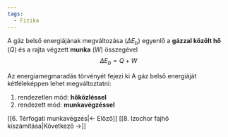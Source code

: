 ```yaml
---
tags:
  - Fizika
---
```


A gáz belső energiájának megváltozása ($\Delta E_b$) egyenlő a **gázzal közölt hő** ($Q$) és a rajta végzett **munka** ($W$) összegével
$$
\Delta E_b = Q + W
$$

Az energiamegmaradás törvényét fejezi ki
A gáz belső energiáját kétféleképpen lehet megváltoztatni:
1. rendezetlen mód: **hőközléssel**
2. rendezett mód: **munkavégzéssel**

[[6. Térfogati munkavégzés|← Előző]]
[[8. Izochor fajhő kiszámítása|Következő →]]